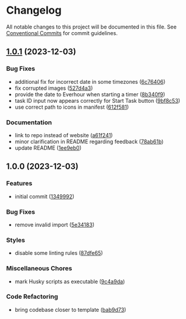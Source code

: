 # Changelog

All notable changes to this project will be documented in this file. See
[Conventional Commits](https://conventionalcommits.org) for commit guidelines.

## [1.0.1](https://github.com/clamburger/everhour-for-stream-deck/compare/v1.0.0...v1.0.1) (2023-12-03)


### Bug Fixes

* additional fix for incorrect date in some timezones ([6c76406](https://github.com/clamburger/everhour-for-stream-deck/commit/6c76406ad78accec3d3c3b3e06c2562723b5166d))
* fix corrupted images ([527d4a3](https://github.com/clamburger/everhour-for-stream-deck/commit/527d4a308f33bdb599c08df57fa5ad1a12f64709))
* provide the date to Everhour when starting a timer ([8b340f9](https://github.com/clamburger/everhour-for-stream-deck/commit/8b340f97328469aa7dbd7f55cb25a22384f9814e))
* task ID input now appears correctly for Start Task button ([9bf8c53](https://github.com/clamburger/everhour-for-stream-deck/commit/9bf8c536e7778a7eb826455d4778dfd9d9fb5e8c))
* use correct path to icons in manifest ([612f581](https://github.com/clamburger/everhour-for-stream-deck/commit/612f5819376fc0c4503db80832c6c3cfee17f5a2))


### Documentation

* link to repo instead of website ([a61f241](https://github.com/clamburger/everhour-for-stream-deck/commit/a61f24115686262d3f9b0a65ded023bffa290b41))
* minor clarification in README regarding feedback ([78ab61b](https://github.com/clamburger/everhour-for-stream-deck/commit/78ab61bb53babeac10a581f220cba87b9f2f2dac))
* update README ([1ee9eb0](https://github.com/clamburger/everhour-for-stream-deck/commit/1ee9eb0da6826c99a69fe09cf52f4d45ee3d624e))

## 1.0.0 (2023-12-03)


### Features

* initial commit ([1349992](https://github.com/clamburger/everhour-for-stream-deck/commit/13499928d1a7a57cea9018768516d0b6b1bbbb34))


### Bug Fixes

* remove invalid import ([5e34183](https://github.com/clamburger/everhour-for-stream-deck/commit/5e34183229e0dc4bdd38f1152fa5d69df1a7de87))


### Styles

* disable some linting rules ([87dfe65](https://github.com/clamburger/everhour-for-stream-deck/commit/87dfe657c1f3e59b7bed92a8a43581b5c2d96129))


### Miscellaneous Chores

* mark Husky scripts as executable ([9c4a9da](https://github.com/clamburger/everhour-for-stream-deck/commit/9c4a9da4059c759efc3707b2fa9403bf4760dbe5))


### Code Refactoring

* bring codebase closer to template ([bab9d73](https://github.com/clamburger/everhour-for-stream-deck/commit/bab9d73df5417ef2055afdfda8c4824712ee51b4))
